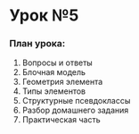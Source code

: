 # Урок №5

### План урока:

1. Вопросы и ответы
2. Блочная модель
3. Геометрия элемента
4. Типы элементов
5. Структурные псевдоклассы
6. Разбор домашнего задания
7. Практическая часть

